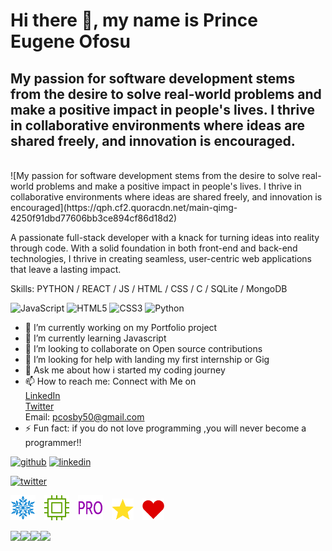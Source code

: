 # Hi there 👋, my name is Prince Eugene Ofosu
## My passion for software development stems from the desire to solve real-world problems and make a positive impact in people's lives. I thrive in collaborative environments where ideas are shared freely, and innovation is encouraged.
<br>
![My passion for software development stems from the desire to solve real-world problems and make a positive impact in people's lives. I thrive in collaborative environments where ideas are shared freely, and innovation is encouraged](https://qph.cf2.quoracdn.net/main-qimg-4250f91dbd77606bb3ce894cf86d18d2)
<br>

A passionate full-stack developer with a knack for turning ideas into reality through code. With a solid foundation in both front-end and back-end technologies, I thrive in creating seamless, user-centric web applications that leave a lasting impact. 
<br>

Skills: PYTHON / REACT / JS / HTML / CSS / C / SQLite / MongoDB

![JavaScript](https://img.shields.io/badge/javascript-%23323330.svg?style=for-the-badge&logo=javascript&logoColor=%23F7DF1E)
![HTML5](https://img.shields.io/badge/html5-%23E34F26.svg?style=for-the-badge&logo=html5&logoColor=white)
![CSS3](https://img.shields.io/badge/css3-%231572B6.svg?style=for-the-badge&logo=css3&logoColor=white)
![Python](https://img.shields.io/badge/python-3670A0?style=for-the-badge&logo=python&logoColor=ffdd54)

- 🔭 I’m currently working on my Portfolio project 
- 🌱 I’m currently learning Javascript 
- 👯 I’m looking to collaborate on Open source contributions 
- 🤔 I’m looking for help with landing my first internship or Gig 
- 💬 Ask me about how i started my coding journey 
- 📫 How to reach me: Connect with Me on <br>  [LinkedIn](https://www.linkedin.com/in/prince-ofosu-512646102) <br>  [Twitter](https://twitter.com/pcosby50)  <br> Email: pcosby50@gmail.com 
- ⚡ Fun fact: if you do not love programming ,you will never become a programmer!! 


[<img src='https://cdn.jsdelivr.net/npm/simple-icons@3.0.1/icons/github.svg' alt='github' height='40'>](https://github.com/Pcosby5) 
[<img src='https://cdn.jsdelivr.net/npm/simple-icons@3.0.1/icons/linkedin.svg' alt='linkedin' height='40'>](https://www.linkedin.com/in/https://www.linkedin.com/in/prince-ofosu-512646102/)

[<img src='https://cdn.jsdelivr.net/npm/simple-icons@3.0.1/icons/twitter.svg' alt='twitter' height='40'>](https://twitter.com/pcosby50)  

<a href='https://archiveprogram.github.com/'><img src='https://raw.githubusercontent.com/acervenky/animated-github-badges/master/assets/acbadge.gif' width='40' height='40'></a> <a href='https://docs.github.com/en/developers'><img src='https://raw.githubusercontent.com/acervenky/animated-github-badges/master/assets/devbadge.gif' width='40' height='40'></a> <a href='https://github.com/pricing'><img src='https://raw.githubusercontent.com/acervenky/animated-github-badges/master/assets/pro.gif' width='40' height='40'></a> <a href='https://stars.github.com/'><img src='https://raw.githubusercontent.com/acervenky/animated-github-badges/master/assets/starbadge.gif' width='35' height='35'></a> <a href='https://docs.github.com/en/github/supporting-the-open-source-community-with-github-sponsors'><img src='https://raw.githubusercontent.com/acervenky/animated-github-badges/master/assets/sponsorbadge.gif' width='35' height='35'></a> 


<img align="left" src="https://github-profile-trophy.vercel.app/?username=Pcosby5)](https://github.com/ryo-ma/github-profile-trophy">

<img align="left" src="https://github-readme-stats.vercel.app/api?username=Pcosby5&show_icons=true">
 
<img align="left" src="https://metrics.lecoq.io/Pcosby5">

<img align="left" src="https://streak-stats.demolab.com/?user=Pcosby5">

